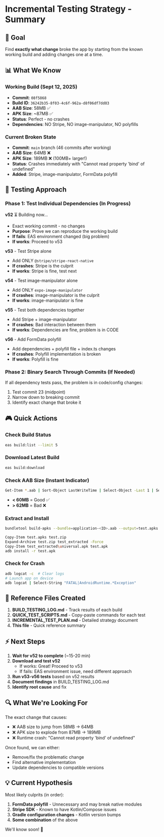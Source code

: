 # Incremental Testing Strategy - Summary

## 🎯 Goal
Find **exactly what change** broke the app by starting from the known working build and adding changes one at a time.

## 📊 What We Know

### Working Build (Sept 12, 2025)
- **Commit**: `08f5868`
- **Build ID**: `36242b35-8f03-4c6f-962a-d8f06df7dd03`
- **AAB Size**: 58MB ✅
- **APK Size**: ~87MB ✅
- **Status**: Perfect - no crashes
- **Dependencies**: NO Stripe, NO image-manipulator, NO polyfills

### Current Broken State
- **Commit**: `main` branch (46 commits after working)
- **AAB Size**: 64MB ❌
- **APK Size**: 189MB ❌ (100MB+ larger!)
- **Status**: Crashes immediately with "Cannot read property 'bind' of undefined"
- **Added**: Stripe, image-manipulator, FormData polyfill

## 🔬 Testing Approach

### Phase 1: Test Individual Dependencies (In Progress)

**v52** ⏳ Building now...
- Exact working commit - no changes
- **Purpose**: Prove we can reproduce the working build
- **If fails**: EAS environment changed (big problem)
- **If works**: Proceed to v53

**v53** - Test Stripe alone
- Add ONLY `@stripe/stripe-react-native`
- **If crashes**: Stripe is the culprit
- **If works**: Stripe is fine, test next

**v54** - Test image-manipulator alone  
- Add ONLY `expo-image-manipulator`
- **If crashes**: image-manipulator is the culprit
- **If works**: image-manipulator is fine

**v55** - Test both dependencies together
- Add Stripe + image-manipulator
- **If crashes**: Bad interaction between them
- **If works**: Dependencies are fine, problem is in CODE

**v56** - Add FormData polyfill
- Add dependencies + polyfill file + index.ts changes
- **If crashes**: Polyfill implementation is broken
- **If works**: Polyfill is fine

### Phase 2: Binary Search Through Commits (If Needed)

If all dependency tests pass, the problem is in code/config changes:
1. Test commit 23 (midpoint)
2. Narrow down to breaking commit
3. Identify exact change that broke it

## 🎮 Quick Actions

### Check Build Status
```bash
eas build:list --limit 5
```

### Download Latest Build
```bash
eas build:download
```

### Check AAB Size (Instant Indicator)
```bash
Get-Item *.aab | Sort-Object LastWriteTime | Select-Object -Last 1 | Select-Object Name, @{N='SizeMB';E={[math]::Round($_.Length/1MB,1)}}
```
- **< 60MB** = Good ✅
- **> 62MB** = Bad ❌

### Extract and Install
```bash
bundletool build-apks --bundle=application-<ID>.aab --output=test.apks --mode=universal --ks=@drivedrop__drivedrop.jks --ks-pass=pass:6515c9e31c7274579be332380d9fb7ea --ks-key-alias=cee99183665473db5cb5676a801350b8 --key-pass=pass:63f453b23a7a80424f204726dc19f9c6

Copy-Item test.apks test.zip
Expand-Archive test.zip test_extracted -Force  
Copy-Item test_extracted\universal.apk test.apk
adb install -r test.apk
```

### Check for Crash
```bash
adb logcat -c  # Clear logs
# Launch app on device
adb logcat | Select-String "FATAL|AndroidRuntime.*Exception"
```

## 📁 Reference Files Created

1. **BUILD_TESTING_LOG.md** - Track results of each build
2. **QUICK_TEST_SCRIPTS.md** - Copy-paste commands for each test
3. **INCREMENTAL_TEST_PLAN.md** - Detailed strategy document
4. **This file** - Quick reference summary

## ⚡ Next Steps

1. **Wait for v52 to complete** (~15-20 min)
2. **Download and test v52**
   - If works: Great! Proceed to v53
   - If fails: EAS environment issue, need different approach
3. **Run v53-v56 tests** based on v52 results
4. **Document findings** in BUILD_TESTING_LOG.md
5. **Identify root cause** and fix

## 🔍 What We're Looking For

The exact change that causes:
- ❌ AAB size to jump from 58MB → 64MB
- ❌ APK size to explode from 87MB → 189MB
- ❌ Runtime crash: "Cannot read property 'bind' of undefined"

Once found, we can either:
- Remove/fix the problematic change
- Find alternative implementation
- Update dependencies to compatible versions

## 💡 Current Hypothesis

Most likely culprits (in order):
1. **FormData polyfill** - Unnecessary and may break native modules
2. **Stripe SDK** - Known to have Kotlin/Compose issues
3. **Gradle configuration changes** - Kotlin version bumps
4. **Some combination** of the above

We'll know soon! 🎯

